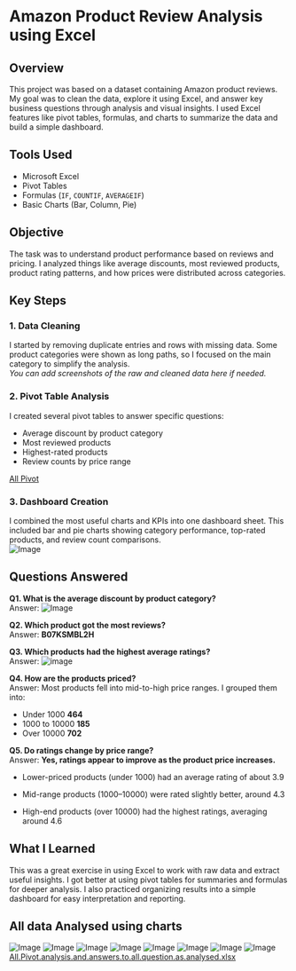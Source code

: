 # Amazon Product Review Analysis using Excel

## Overview  
This project was based on a dataset containing Amazon product reviews. My goal was to clean the data, explore it using Excel, and answer key business questions through analysis and visual insights. I used Excel features like pivot tables, formulas, and charts to summarize the data and build a simple dashboard.

## Tools Used  
- Microsoft Excel  
- Pivot Tables  
- Formulas (`IF`, `COUNTIF`, `AVERAGEIF`)  
- Basic Charts (Bar, Column, Pie)

## Objective  
The task was to understand product performance based on reviews and pricing. I analyzed things like average discounts, most reviewed products, product rating patterns, and how prices were distributed across categories.

## Key Steps

### 1. Data Cleaning  
I started by removing duplicate entries and rows with missing data. Some product categories were shown as long paths, so I focused on the main category to simplify the analysis.  
*You can add screenshots of the raw and cleaned data here if needed.*

### 2. Pivot Table Analysis  
I created several pivot tables to answer specific questions:
- Average discount by product category  
- Most reviewed products  
- Highest-rated products  
- Review counts by price range  

[All Pivot](https://github.com/user-attachments/files/21039287/All.Pivot.analysis.and.answers.to.all.question.as.analysed.xlsx)

### 3. Dashboard Creation  
I combined the most useful charts and KPIs into one dashboard sheet. This included bar and pie charts showing category performance, top-rated products, and review count comparisons.  
![Image](https://github.com/user-attachments/assets/69e00284-fd5f-467e-b19f-422f15d7c746)

## Questions Answered

**Q1. What is the average discount by product category?**  
Answer: ![Image](https://github.com/user-attachments/assets/00fd35c9-3c5c-409e-8820-441c8f4482d7)

**Q2. Which product got the most reviews?**  
Answer: **B07KSMBL2H**

**Q3. Which products had the highest average ratings?**  
Answer: ![image](https://github.com/user-attachments/assets/fcb942a7-5c9e-4604-988a-bfd4a0f60d82)


**Q4. How are the products priced?**  
Answer: Most products fell into mid-to-high price ranges. I grouped them into:
- Under 1000 **464**
- 1000 to 10000  **185**
- Over 10000  **702**

**Q5. Do ratings change by price range?**  
Answer: **Yes, ratings appear to improve as the product price increases.**

- Lower-priced products (under 1000) had an average rating of about 3.9

- Mid-range products (1000–10000) were rated slightly better, around 4.3

- High-end products (over 10000) had the highest ratings, averaging around 4.6

## What I Learned  
This was a great exercise in using Excel to work with raw data and extract useful insights. I got better at using pivot tables for summaries and formulas for deeper analysis. I also practiced organizing results into a simple dashboard for easy interpretation and reporting.

## All data Analysed using charts 
![Image](https://github.com/user-attachments/assets/83d0b4d0-21ca-461d-a66d-e67889c27a07)
![Image](https://github.com/user-attachments/assets/69634c9d-a207-473e-9049-abe8ddb6cfd9)
![Image](https://github.com/user-attachments/assets/fc977f08-313a-4a22-a9a9-d3b049f63ca9)
![Image](https://github.com/user-attachments/assets/eeeb82aa-eb63-4c2a-9a2c-dd2f59d01471)
![Image](https://github.com/user-attachments/assets/743734a0-5dfc-4f68-83e6-ad2f13c393d3)
![Image](https://github.com/user-attachments/assets/f5d58f5a-b24d-44bf-bbfc-6bba9d21f0f1)
![Image](https://github.com/user-attachments/assets/2ebb3bcd-b4a5-4f15-8805-d6a6ed7dc7d2)
![Image](https://github.com/user-attachments/assets/9613f0b7-1843-4b78-8192-a1e0e0be286b)
[All.Pivot.analysis.and.answers.to.all.question.as.analysed.xlsx](https://github.com/user-attachments/files/21059564/All.Pivot.analysis.and.answers.to.all.question.as.analysed.xlsx)

